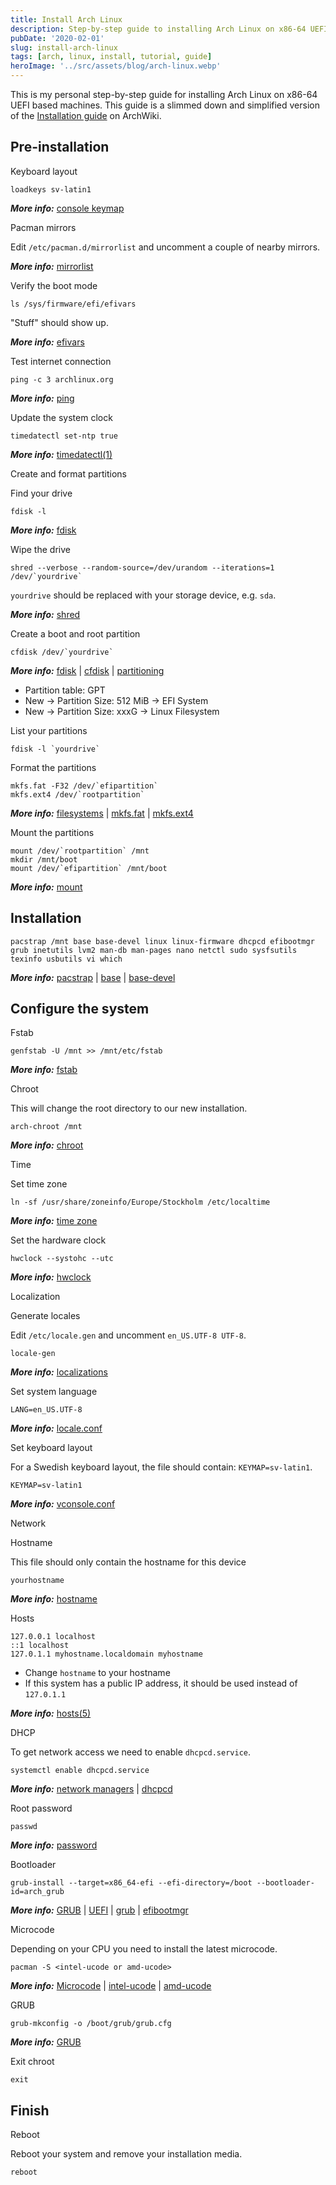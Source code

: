 ```yaml
---
title: Install Arch Linux
description: Step-by-step guide to installing Arch Linux on x86-64 UEFI systems, covering partitioning, setup, configuration, and first boot.
pubDate: '2020-02-01'
slug: install-arch-linux
tags: [arch, linux, install, tutorial, guide]
heroImage: '../src/assets/blog/arch-linux.webp'
---
```


This is my personal step-by-step guide for installing Arch Linux on x86-64 UEFI based machines. This guide is a slimmed down and simplified version of the [Installation guide](https://wiki.archlinux.org/index.php/Installation_guide) on ArchWiki.

<!--truncate-->

## Pre-installation

Keyboard layout

```shell
loadkeys sv-latin1
```

**_More info:_** [console keymap](https://wiki.archlinux.org/index.php/Console_keymap)

Pacman mirrors

Edit `/etc/pacman.d/mirrorlist` and uncomment a couple of nearby mirrors.

**_More info:_** [mirrorlist](https://wiki.archlinux.org/index.php/Mirrors)

Verify the boot mode

```shell
ls /sys/firmware/efi/efivars
```

"Stuff" should show up.

**_More info:_** [efivars](https://wiki.archlinux.org/index.php/UEFI#UEFI_variables)

Test internet connection

```shell
ping -c 3 archlinux.org
```

**_More info:_** [ping](https://wiki.archlinux.org/index.php/Network_configuration#Check_the_connection)

Update the system clock

```shell
timedatectl set-ntp true
```

**_More info:_** [timedatectl(1)](https://jlk.fjfi.cvut.cz/arch/manpages/man/timedatectl.1)

Create and format partitions

Find your drive

```shell
fdisk -l
```

**_More info:_** [fdisk](https://wiki.archlinux.org/index.php/Fdisk)

Wipe the drive

```shell
shred --verbose --random-source=/dev/urandom --iterations=1 /dev/`yourdrive`
```

`yourdrive` should be replaced with your storage device, e.g. `sda`.

**_More info:_** [shred](https://wiki.archlinux.org/index.php/Securely_wipe_disk#shred)

Create a boot and root partition

```shell
cfdisk /dev/`yourdrive`
```

**_More info:_** [fdisk](https://wiki.archlinux.org/index.php/Fdisk) | [cfdisk](https://jlk.fjfi.cvut.cz/arch/manpages/man/cfdisk.8) | [partitioning](https://wiki.archlinux.org/index.php/Partitioning)

- Partition table: GPT
- New → Partition Size: 512 MiB → EFI System
- New → Partition Size: xxxG → Linux Filesystem

List your partitions

```shell
fdisk -l `yourdrive`
```

Format the partitions

```shell
mkfs.fat -F32 /dev/`efipartition`
mkfs.ext4 /dev/`rootpartition`
```

**_More info:_** [filesystems](https://wiki.archlinux.org/index.php/File_systems#Types_of_file_systems) | [mkfs.fat](https://jlk.fjfi.cvut.cz/arch/manpages/man/mkfs.fat.8.en) | [mkfs.ext4](https://jlk.fjfi.cvut.cz/arch/manpages/man/mke2fs.8)

Mount the partitions

```shell
mount /dev/`rootpartition` /mnt
mkdir /mnt/boot
mount /dev/`efipartition` /mnt/boot
```

**_More info:_** [mount](https://wiki.archlinux.org/index.php/Mount)

## Installation

```shell
pacstrap /mnt base base-devel linux linux-firmware dhcpcd efibootmgr grub inetutils lvm2 man-db man-pages nano netctl sudo sysfsutils texinfo usbutils vi which
```

**_More info:_** [pacstrap](https://projects.archlinux.org/arch-install-scripts.git/tree/pacstrap.in) | [base](https://www.archlinux.org/groups/x86_64/base/) | [base-devel](https://www.archlinux.org/groups/x86_64/base-devel/)

## Configure the system

Fstab

```shell
genfstab -U /mnt >> /mnt/etc/fstab
```

**_More info:_** [fstab](https://wiki.archlinux.org/index.php/Fstab)

Chroot

This will change the root directory to our new installation.

```shell
arch-chroot /mnt
```

**_More info:_** [chroot](https://wiki.archlinux.org/index.php/Change_root)

Time

Set time zone

```shell
ln -sf /usr/share/zoneinfo/Europe/Stockholm /etc/localtime
```

**_More info:_** [time zone](https://wiki.archlinux.org/index.php/Time_zone)

Set the hardware clock

```shell
hwclock --systohc --utc
```

**_More info:_** [hwclock](https://jlk.fjfi.cvut.cz/arch/manpages/man/hwclock.8)

Localization

Generate locales

Edit `/etc/locale.gen` and uncomment `en_US.UTF-8 UTF-8`.

```shell
locale-gen
```

**_More info:_** [localizations](https://wiki.archlinux.org/index.php/Localization)

Set system language

```shell title="/etc/locale.conf"
LANG=en_US.UTF-8
```

**_More info:_** [locale.conf](https://jlk.fjfi.cvut.cz/arch/manpages/man/locale.conf.5)

Set keyboard layout

For a Swedish keyboard layout, the file should contain: `KEYMAP=sv-latin1`.

```shell title="/etc/vconsole.conf"
KEYMAP=sv-latin1
```

**_More info:_** [vconsole.conf](https://jlk.fjfi.cvut.cz/arch/manpages/man/vconsole.conf.5)

Network

Hostname

This file should only contain the hostname for this device

```shell title="/etc/hostname"
yourhostname
```

**_More info:_** [hostname](https://wiki.archlinux.org/index.php/Hostname)

Hosts

```shell title="/etc/hosts"
127.0.0.1 localhost
::1 localhost
127.0.1.1 myhostname.localdomain myhostname
```

- Change `hostname` to your hostname
- If this system has a public IP address, it should be used instead of `127.0.1.1`

**_More info:_** [hosts(5)](https://jlk.fjfi.cvut.cz/arch/manpages/man/hosts.5)

DHCP

To get network access we need to enable `dhcpcd.service`.

```shell
systemctl enable dhcpcd.service
```

**_More info:_** [network managers](https://wiki.archlinux.org/index.php/Network_configuration#Network_managers) | [dhcpcd](https://wiki.archlinux.org/index.php/Dhcpcd)

Root password

```shell
passwd
```

**_More info:_** [password](https://wiki.archlinux.org/index.php/Password)

Bootloader

```shell
grub-install --target=x86_64-efi --efi-directory=/boot --bootloader-id=arch_grub
```

**_More info:_** [GRUB](https://wiki.archlinux.org/index.php/GRUB) | [UEFI](https://wiki.archlinux.org/index.php/Unified_Extensible_Firmware_Interface) | [grub](https://www.archlinux.org/packages/?name=grub) | [efibootmgr](https://www.archlinux.org/packages/?name=efibootmgr)

Microcode

Depending on your CPU you need to install the latest microcode.

```shell
pacman -S <intel-ucode or amd-ucode>
```

**_More info:_** [Microcode](https://wiki.archlinux.org/index.php/Microcode) | [intel-ucode](https://www.archlinux.org/packages/?name=intel-ucode) | [amd-ucode](https://www.archlinux.org/packages/?name=amd-ucode)

GRUB

```shell
grub-mkconfig -o /boot/grub/grub.cfg
```

**_More info:_** [GRUB](https://wiki.archlinux.org/index.php/GRUB)

Exit chroot

```shell
exit
```

## Finish

Reboot

Reboot your system and remove your installation media.

```shell
reboot
```
